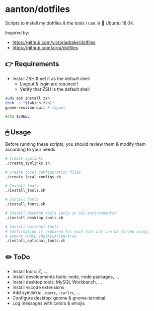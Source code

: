# aanton/dotfiles

Scripts to install my dotfiles & the tools i use in 🐧 Ubuntu 18.04.

Inspired by:
* https://github.com/victoriadrake/dotfiles
* https://github.com/alrra/dotfiles

## 👉 Requirements

* Install ZSH & set it as the default shell
  * Logout & login are required !
  * Verify that ZSH is the default shell

```bash
sudo apt install zsh
chsh -s "$(which zsh)"
gnome-session-quit # logout

echo $SHELL
```

## 🖱 Usage

Before running these scripts, you should review them & modify them according to your needs.

```bash
# Create symlinks
./create_symlinks.sh

# Create local configuration files
./create_local_configs.sh

# Install tools
./install_tools.sh

# Install fonts
./install_fonts.sh

# Install desktop tools (only in GUI environments)
./install_desktop_tools.sh

# Install optional tools
# Confirmation is required for each tool but can be forced using:
# export FORCE_INSTALLATION=true
./install_optional_tools.sh
```

## ✏️ ToDo

* Install tools: Z, ...
* Install developments tools: node, node packages, ...
* Install desktop tools: MySQL Workbench, ...
* Install vscode extensions
* Add symlinks: `.vimrc`, `.curlrc`, ...
* Configure desktop: gnome & gnome-terminal
* Log messages with colors & emojis
